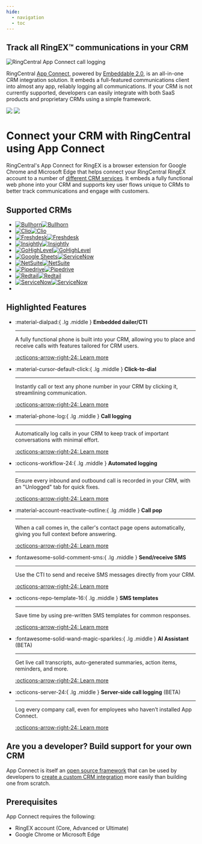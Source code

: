 ```yaml
---
hide:
  - navigation
  - toc
---
```

<div class="qs-hero" markdown>
<div class="carousel container">
  <h2>Track all RingEX&trade; communications in your CRM</h2>
  <div class="row">
    <div class="column">
      <img src="./img/app-connect-logging.png" class="d-block mx-lg-auto img-fluid" alt="RingCentral App Connect call logging" loading="lazy">
    </div>
    <div class="column md-typeset">
      <p>RingCentral <a href="https://ringcentral.github.io/rc-unified-crm-extension/">App Connect</a>, powered by <a href="https://ringcentral.github.io/ringcentral-embeddable/">Embeddable 2.0</a>, is an all-in-one CRM integration solution. It embeds a full-featured communications client into almost any app, reliably logging all communications. If your CRM is not currently supported, developers can easily integrate with both SaaS products and proprietary CRMs using a simple framework.</p>
      <a href="https://chromewebstore.google.com/detail/ringcentral-crm-extension/kkhkjhafgdlihndcbnebljipgkandkhh"><img class="mw-250" src="img/chrome-web-store.png"></a>
      <a href="https://microsoftedge.microsoft.com/addons/detail/ringcentral-app-connect/fkoakbdjghpdcjlhelgeiahggkghnkfl"><img class="mw-250" src="img/edge-store.png"></a>
    </div>
  </div>
</div>
</div>

# Connect your CRM with RingCentral using App Connect

RingCentral's App Connect for RingEX is a browser extension for Google Chrome and Microsoft Edge that helps connect your RingCentral RingEX account to a number of [different CRM services](crm/index.md). It embeds a fully functional web phone into your CRM and supports key user flows unique to CRMs to better track communications and engage with customers.

## Supported CRMs

* <span class="helper"></span>[![Bullhorn](img/crm-logo-bullhorn-bw.png)![Bullhorn](img/crm-logo-bullhorn.png)](crm/bullhorn.md)
* <span class="helper"></span>[![Clio](img/crm-logo-clio-bw.png)![Clio](img/crm-logo-clio.png)](crm/clio.md)
* <span class="helper"></span>[![Freshdesk](img/crm-logo-freshdesk-bw.png)![Freshdesk](img/crm-logo-freshdesk.png)](crm/freshdesk.md)
* <span class="helper"></span>[![Insightly](img/crm-logo-insightly-bw.png)![Insightly](img/crm-logo-insightly.png)](crm/insightly.md)
* <span class="helper"></span>[![GoHighLevel](img/crm-logo-highlevel-bw.png)![GoHighLevel](img/crm-logo-highlevel.png)](crm/gohighlevel.md)
* <span class="helper"></span>[![Google Sheets](img/crm-logo-googlesheets-bw.png)![ServiceNow](img/crm-logo-googlesheets.png)](crm/google-sheets.md)
* <span class="helper"></span>[![NetSuite](img/crm-logo-netsuite-bw.png)![NetSuite](img/crm-logo-netsuite.png)](crm/netsuite.md)
* <span class="helper"></span>[![Pipedrive](img/crm-logo-pipedrive-bw.png)![Pipedrive](img/crm-logo-pipedrive.png)](crm/pipedrive.md)
* <span class="helper"></span>[![Redtail](img/crm-logo-redtail-bw.png)![Redtail](img/crm-logo-redtail.png)](crm/redtail.md)
* <span class="helper"></span>[![ServiceNow](img/crm-logo-servicenow-bw.png)![ServiceNow](img/crm-logo-servicenow.png)](crm/servicenow.md)
*   

## Highlighted Features

<div class="grid cards" markdown>

-   :material-dialpad:{ .lg .middle } __Embedded dailer/CTI__

    ---

    A fully functional phone is built into your CRM, allowing you to place and receive calls with features tailored for CRM users.

    [:octicons-arrow-right-24: Learn more](users/access.md)

-   :material-cursor-default-click:{ .lg .middle } __Click-to-dial__

    ---

    Instantly call or text any phone number in your CRM by clicking it, streamlining communication.

    [:octicons-arrow-right-24: Learn more](users/making-calls.md#click-to-dial)

-   :material-phone-log:{ .lg .middle } __Call logging__

    ---

    Automatically log calls in your CRM to keep track of important conversations with minimal effort.

    [:octicons-arrow-right-24: Learn more](users/logging.md)

-   :octicons-workflow-24:{ .lg .middle } __Automated logging__

    ---

    Ensure every inbound and outbound call is recorded in your CRM, with an "Unlogged" tab for quick fixes.

    [:octicons-arrow-right-24: Learn more](users/automatic-logging.md)

-   :material-account-reactivate-outline:{ .lg .middle } __Call pop__

    ---

    When a call comes in, the caller's contact page opens automatically, giving you full context before answering.

    [:octicons-arrow-right-24: Learn more](users/call-pop.md)

-   :fontawesome-solid-comment-sms:{ .lg .middle } __Send/receive SMS__

    ---

    Use the CTI to send and receive SMS messages directly from your CRM.

    [:octicons-arrow-right-24: Learn more](users/sms.md)

-   :octicons-repo-template-16:{ .lg .middle } __SMS templates__

    ---

    Save time by using pre-written SMS templates for common responses.

    [:octicons-arrow-right-24: Learn more](users/sms.md#sms-templates)

-   :fontawesome-solid-wand-magic-sparkles:{ .lg .middle } __AI Assistant__ (BETA)

    ---

    Get live call transcripts, auto-generated summaries, action items, reminders, and more.

    [:octicons-arrow-right-24: Learn more](#)

-   :octicons-server-24:{ .lg .middle } __Server-side call logging__ (BETA)

    ---

    Log every company call, even for employees who haven’t installed App Connect.

    [:octicons-arrow-right-24: Learn more](users/server-side-logging.md)

</div>

<!--
<figure markdown>
  ![App Connect](img/intro.png)
  <figcaption>RingCentral's App Connect as seen inside Redtail CRM</figcaption>
</figure>
-->

## Are you a developer? Build support for your own CRM

App Connect is itself an [open source framework](https://github.com/ringcentral/rc-unified-crm-extension) that can be used by developers to [create a custom CRM integration](developers/index.md) more easily than building one from scratch. 

## Prerequisites

App Connect requires the following:

* RingEX account (Core, Advanced or Ultimate)
* Google Chrome or Microsoft Edge


